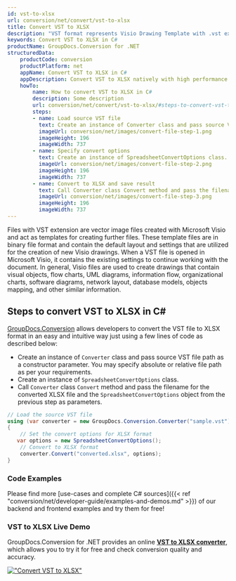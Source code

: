 ```yaml
---
id: vst-to-xlsx
url: conversion/net/convert/vst-to-xlsx
title: Convert VST to XLSX
description: "VST format represents Visio Drawing Template with .vst extension. Learn how to convert VST to XLSX file programmatically in C# language using GroupDocs.Conversion for .NET library."
keywords: Convert VST to XLSX in C#
productName: GroupDocs.Conversion for .NET
structuredData:
    productCode: conversion
    productPlatform: net
    appName: Convert VST to XLSX in C#
    appDescription: Convert VST to XLSX natively with high performance using C# language and server side GroupDocs.Conversion for .NET APIs, without the use of any software like Microsoft or Open Office.
    howTo:
        name: How to convert VST to XLSX in C# 
        description: Some description
        url: conversion/net/convert/vst-to-xlsx/#steps-to-convert-vst-to-xlsx-in-c
        steps:
        - name: Load source VST file 
          text: Create an instance of Converter class and pass source VST file path as a constructor parameter. You may specify absolute or relative file path as per your requirements. 
          imageUrl: conversion/net/images/convert-file-step-1.png
          imageHeight: 196
          imageWidth: 737
        - name: Specify convert options 
          text: Create an instance of SpreadsheetConvertOptions class.
          imageUrl: conversion/net/images/convert-file-step-2.png
          imageHeight: 196
          imageWidth: 737
        - name: Convert to XLSX and save result 
          text: Call Converter class Convert method and pass the filename for the converted HTML file and the SpreadsheetConvertOptions object from the previous step as parameters.
          imageUrl: conversion/net/images/convert-file-step-3.png
          imageHeight: 196
          imageWidth: 737
---
```


Files with VST extension are vector image files created with Microsoft Visio and act as templates for creating further files. These template files are in binary file format and contain the default layout and settings that are utilized for the creation of new Visio drawings. When a VST file is opened in Microsoft Visio, it contains the existing settings to continue working with the document. In general, Visio files are used to create drawings that contain visual objects, flow charts, UML diagrams, information flow, organizational charts, software diagrams, network layout, database models, objects mapping, and other similar information.

## Steps to convert VST to XLSX in C#

[GroupDocs.Conversion](https://products.groupdocs.com/conversion/net) allows developers to convert the VST file to XLSX format in an easy and intuitive way just using a few lines of code as described below:

* Create an instance of `Converter` class and pass source VST file path as a constructor parameter. You may specify absolute or relative file path as per your requirements. 
* Create an instance of `SpreadsheetConvertOptions` class.
* Call `Converter` class `Convert` method and pass the filename for the converted XLSX file and the `SpreadsheetConvertOptions` object from the previous step as parameters.

```csharp
// Load the source VST file
using (var converter = new GroupDocs.Conversion.Converter("sample.vst"))
{
    // Set the convert options for XLSX format
   var options = new SpreadsheetConvertOptions();
    // Convert to XLSX format
    converter.Convert("converted.xlsx", options);
}
```

### Code Examples

Please find more [use-cases and complete C# sources]({{< ref "conversion/net/developer-guide/examples-and-demos.md" >}}) of our backend and frontend examples and try them for free!

### VST to XLSX Live Demo

GroupDocs.Conversion for .NET provides an online [**VST to XLSX converter**](https://products.groupdocs.app/conversion/vst-to-xlsx), which allows you to try it for free and check conversion quality and accuracy.

[!["Convert VST to XLSX"](conversion/net/images/convert-to-xlsx/convert-vst-to-xlsx.png)](https://products.groupdocs.app/conversion/vst-to-xlsx)
